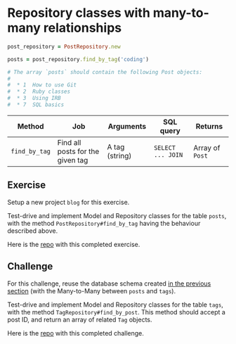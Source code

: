 # Repository classes with many-to-many relationships

```ruby
post_repository = PostRepository.new 

posts = post_repository.find_by_tag('coding')

# The array `posts` should contain the following Post objects:
#
#  * 1	How to use Git
#  * 2	Ruby classes
#  * 3	Using IRB
#  * 7  SQL basics
```

| Method      |Job| Arguments | SQL query                                     | Returns  |
| ----------- |----|-----------| ----------------------------------------------|----------|
| `find_by_tag` |Find all posts for the given tag| A tag (string) | `SELECT ... JOIN ` | Array of `Post` |

## Exercise 

Setup a new project `blog` for this exercise.

Test-drive and implement Model and Repository classes for the table `posts`, with the method `PostRepository#find_by_tag` having the behaviour described above.

Here is the [repo](https://github.com/jillwones/blog_many-to-many) with this completed exercise.

## Challenge

For this challenge, reuse the database schema created [in the previous section](./03_using_joins_with_many_to_many.md) (with the Many-to-Many between `posts` and `tags`).

Test-drive and implement Model and Repository classes for the table `tags`, with the method `TagRepository#find_by_post`. This method should accept a post ID, and return an array of related  `Tag` objects.

Here is the [repo](https://github.com/jillwones/blog_many-to-many) with this completed challenge.

